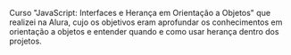 Curso "JavaScript: Interfaces e Herança em Orientação a Objetos" que realizei na Alura, cujo os objetivos eram aprofundar os conhecimentos em orientação a objetos e entender quando e como usar herança dentro dos projetos.
